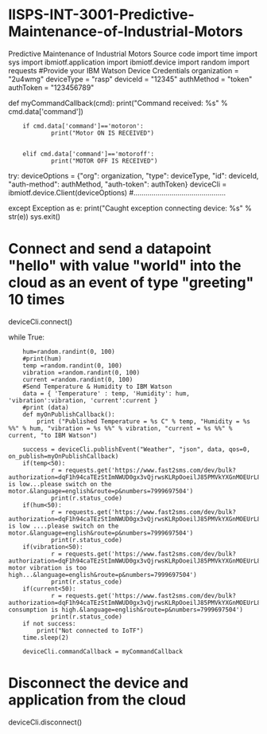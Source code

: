 # llSPS-INT-3001-Predictive-Maintenance-of-Industrial-Motors
Predictive Maintenance of Industrial Motors
Source code
import time
import sys
import ibmiotf.application
import ibmiotf.device
import random
import requests
#Provide your IBM Watson Device Credentials
organization = "2u4wmg"
deviceType = "rasp"
deviceId = "12345"
authMethod = "token"
authToken = "123456789"


def myCommandCallback(cmd):
        print("Command received: %s" % cmd.data['command'])

        if cmd.data['command']=='motoron':
                print("Motor ON IS RECEIVED")


        elif cmd.data['command']=='motoroff':
                print("MOTOR OFF IS RECEIVED")


try:
	deviceOptions = {"org": organization, "type": deviceType, "id": deviceId, "auth-method": authMethod, "auth-token": authToken}
	deviceCli = ibmiotf.device.Client(deviceOptions)
	#..............................................
	
except Exception as e:
	print("Caught exception connecting device: %s" % str(e))
	sys.exit()

# Connect and send a datapoint "hello" with value "world" into the cloud as an event of type "greeting" 10 times
deviceCli.connect()

while True:

        hum=random.randint(0, 100)
        #print(hum)
        temp =random.randint(0, 100)
        vibration =random.randint(0, 100)
        current =random.randint(0, 100)
        #Send Temperature & Humidity to IBM Watson
        data = { 'Temperature' : temp, 'Humidity': hum, 'vibration':vibration, 'current':current }
        #print (data)
        def myOnPublishCallback():
            print ("Published Temperature = %s C" % temp, "Humidity = %s %%" % hum, "vibration = %s %%" % vibration, "current = %s %%" % current, "to IBM Watson")

        success = deviceCli.publishEvent("Weather", "json", data, qos=0, on_publish=myOnPublishCallback)
        if(temp<50):
                r = requests.get('https://www.fast2sms.com/dev/bulk?authorization=dqF1h94caTEzStImNWUD0gx3vQjrwsKLRpOoeilJ85PMVkYXGnMOEUrL8KiwAPa0QxhoctVgkmXlCdWs&sender_id=FSTSMS&message=Temperature is low...please switch on the motor.&language=english&route=p&numbers=7999697504')
                print(r.status_code)
        if(hum<50):
                r = requests.get('https://www.fast2sms.com/dev/bulk?authorization=dqF1h94caTEzStImNWUD0gx3vQjrwsKLRpOoeilJ85PMVkYXGnMOEUrL8KiwAPa0QxhoctVgkmXlCdWs&sender_id=FSTSMS&message=Humidity is low ....please switch on the motor.&language=english&route=p&numbers=7999697504')
                print(r.status_code)
        if(vibration<50):
                r = requests.get('https://www.fast2sms.com/dev/bulk?authorization=dqF1h94caTEzStImNWUD0gx3vQjrwsKLRpOoeilJ85PMVkYXGnMOEUrL8KiwAPa0QxhoctVgkmXlCdWs&sender_id=FSTSMS&message=The motor vibration is too high...&language=english&route=p&numbers=7999697504')
                print(r.status_code)
        if(current<50):
                r = requests.get('https://www.fast2sms.com/dev/bulk?authorization=dqF1h94caTEzStImNWUD0gx3vQjrwsKLRpOoeilJ85PMVkYXGnMOEUrL8KiwAPa0QxhoctVgkmXlCdWs&sender_id=FSTSMS&message=Current consumption is high.&language=english&route=p&numbers=7999697504')
                print(r.status_code)
        if not success:
            print("Not connected to IoTF")
        time.sleep(2)

        deviceCli.commandCallback = myCommandCallback

# Disconnect the device and application from the cloud
deviceCli.disconnect()
















                       












